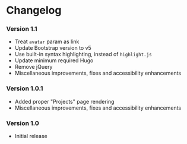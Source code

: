 # Changelog

### Version 1.1

- Treat `avatar` param as link
- Update Bootstrap version to v5
- Use built-in syntax highlighting, instead of `highlight.js`
- Update minimum required Hugo
- Remove jQuery
- Miscellaneous improvements, fixes and accessibility enhancements

### Version 1.0.1

- Added proper "Projects" page rendering
- Miscellaneous improvements, fixes and accessibility enhancements

### Version 1.0

- Initial release
